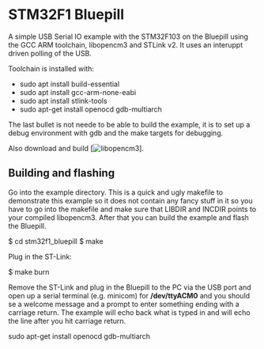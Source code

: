# STM32F1 Bluepill
A simple USB Serial IO example with the STM32F103 on the Bluepill using the GCC ARM toolchain, libopencm3 and STLink v2. It uses an interuppt driven polling of the USB.

Toolchain is installed with:

- sudo apt install build-essential
- sudo apt install gcc-arm-none-eabi
- sudo apt install stlink-tools
- sudo apt-get install openocd gdb-multiarch

The last bullet is not neede to be able to build the example, it is to set up a debug environment with gdb and the make targets for debugging.

Also download and build [![libopencm3](https://github.com/libopencm3/libopencm3)].

## Building and flashing
Go into the example directory. This is a quick and ugly makefile to demonstrate this example so it does not contain any fancy stuff in it so you have to go into the makefile and make sure that LIBDIR and INCDIR points to your compiled libopencm3. After that you can build the example and flash the Bluepill.

  $ cd stm32f1_bluepill
  $ make

Plug in the ST-Link:

  $ make burn
  
Remove the ST-Link and plug in the Bluepill to the PC via the USB port and open up a serial terminal (e.g. minicom) for **/dev/ttyACM0** and you should se a welcome message and a prompt to enter something ending with a carriage return. The example will echo back what is typed in and will echo the line after you hit carriage return.

sudo apt-get install openocd gdb-multiarch

